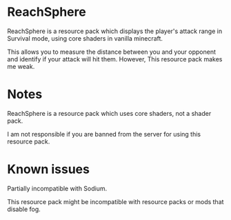 # ReachSphere
ReachSphere is a resource pack which displays the player's attack range in Survival mode, using core shaders in vanilla minecraft.

This allows you to measure the distance between you and your opponent and identify if your attack will hit them.
However, This resource pack makes me weak.
# Notes
ReachSphere is a resource pack which uses core shaders, not a shader pack.

I am not responsible if you are banned from the server for using this resource pack.
# Known issues
Partially incompatible with Sodium.

This resource pack might be incompatible with resource packs or mods that disable fog.
